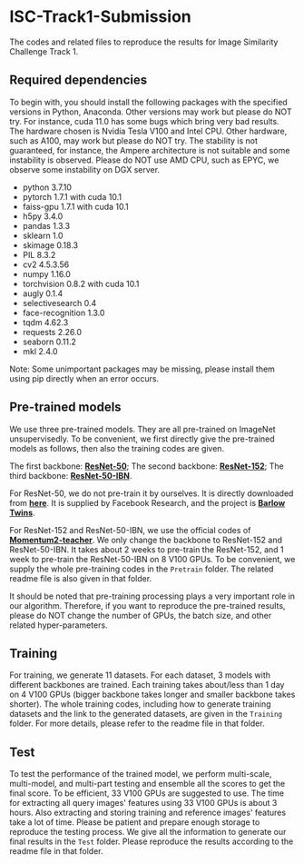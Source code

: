 # ISC-Track1-Submission
The codes and related files to reproduce the results for Image Similarity Challenge Track 1.

## Required dependencies
To begin with, you should install the following packages with the specified versions in Python, Anaconda. Other versions may work but please do NOT try. For instance, cuda 11.0 has some bugs which bring very bad results. The hardware chosen is Nvidia Tesla V100 and Intel CPU. Other hardware, such as A100, may work but please do NOT try. The stability is not guaranteed, for instance, the Ampere architecture is not suitable and some instability is observed. Please do NOT use AMD CPU, such as EPYC, we observe some instability on DGX server.

* python 3.7.10
* pytorch 1.7.1 with cuda 10.1
* faiss-gpu 1.7.1 with cuda 10.1
* h5py 3.4.0
* pandas 1.3.3
* sklearn 1.0
* skimage 0.18.3
* PIL 8.3.2
* cv2 4.5.3.56
* numpy 1.16.0
* torchvision 0.8.2 with cuda 10.1
* augly 0.1.4
* selectivesearch 0.4
* face-recognition 1.3.0
* tqdm 4.62.3
* requests 2.26.0
* seaborn 0.11.2
* mkl 2.4.0

Note: Some unimportant packages may be missing, please install them using pip directly when an error occurs.

## Pre-trained models
We use three pre-trained models. They are all pre-trained on ImageNet unsupervisedly. To be convenient, we first directly give the pre-trained models as follows, then also the training codes are given.

The first backbone: [**ResNet-50**](https://drive.google.com/file/d/14M57frgk3TX-yLF8diwALLHtPdCZ53mS/view?usp=sharing); The second backbone: [**ResNet-152**](https://drive.google.com/file/d/1-1QkeKCo9PrgDdUF3fe561JtEntd32hv/view?usp=sharing); The third backbone: [**ResNet-50-IBN**](https://drive.google.com/file/d/1-5B2B5VherIRHN9ahE-5L6w1VoWxBD_c/view?usp=sharing).

For ResNet-50, we do not pre-train it by ourselves. It is directly downloaded from [**here**](https://dl.fbaipublicfiles.com/barlowtwins/ep1000_bs2048_lrw0.2_lrb0.0048_lambd0.0051/resnet50.pth). It is supplied by Facebook Research, and the project is [**Barlow Twins**](https://github.com/facebookresearch/barlowtwins).

For ResNet-152 and ResNet-50-IBN, we use the official codes of [**Momentum2-teacher**](https://github.com/zengarden/momentum2-teacher). We only change the backbone to ResNet-152 and ResNet-50-IBN. It takes about 2 weeks to pre-train the ResNet-152, and 1 week to pre-train the ResNet-50-IBN on 8 V100 GPUs. To be convenient, we supply the whole pre-training codes in the ```Pretrain``` folder. The related readme file is also given in that folder. 

It should be noted that pre-training processing plays a very important role in our algorithm. Therefore, if you want to reproduce the pre-trained results, please do NOT change the number of GPUs, the batch size, and other related hyper-parameters.


## Training
For training, we generate 11 datasets. For each dataset, 3 models with different backbones are trained. Each training takes about/less than 1 day on 4 V100 GPUs (bigger backbone takes longer and smaller backbone takes shorter). The whole training codes, including how to generate training datasets and the link to the generated datasets, are given in the ```Training``` folder. For more details, please refer to the readme file in that folder.


## Test
To test the performance of the trained model, we perform multi-scale, multi-model, and multi-part testing and ensemble all the scores to get the final score. To be efficient, 33 V100 GPUs are suggested to use. The time for extracting all query images' features using 33 V100 GPUs is about 3 hours. Also extracting and storing training and reference images' features take a lot of time. Please be patient and prepare enough storage to reproduce the testing process. We give all the information to generate our final results in the ```Test``` folder. Please reproduce the results according to the readme file in that folder.
